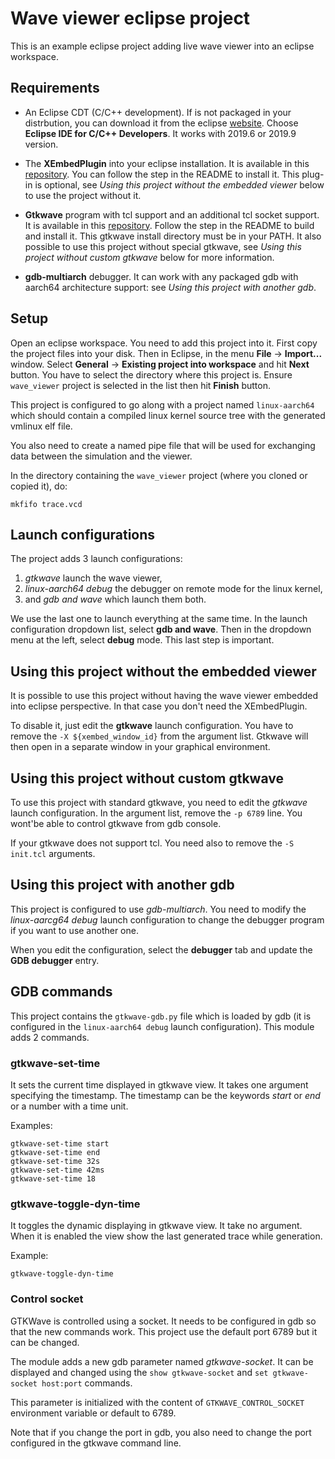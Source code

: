 
# Wave viewer eclipse project

This is an example eclipse project adding live wave viewer into an eclipse
workspace.

## Requirements

* An Eclipse CDT (C/C++ development). If is not packaged in your distrbution,
  you can download it from the eclipse
  [website](https://www.eclipse.org/downloads/packages/). Choose **Eclipse IDE
  for C/C++ Developers**. It works with 2019.6 or 2019.9 version.

* The **XEmbedPlugin** into your eclipse installation. It is available in this
  [repository](https://github.com/GreenSocs/XEmbedEclipsePlugin). You can
  follow the step in the README to install it. This plug-in is optional, see
  _Using this project without the embedded viewer_ below to use the project
  without it.

* **Gtkwave** program with tcl support and an additional tcl socket support. It is
  available in this [repository](https://github.com/GreenSocs/gtkwave). Follow
  the step in the README to build and install it. This gtkwave install directory
  must be in your PATH. It also possible to use this project without special
  gtkwave, see _Using this project without custom gtkwave_ below for more information.

* **gdb-multiarch** debugger. It can work with any packaged gdb with aarch64
  architecture support: see _Using this project with another gdb_.

## Setup

Open an eclipse workspace. You need to add this project into it.
First copy the project files into your disk.
Then in Eclipse, in the menu **File** -> **Import...** window.
Select **General** -> **Existing project into workspace** and hit **Next**
button. You have to select the directory where this project is. Ensure 
`wave_viewer` project is selected in the list then hit **Finish** button.

This project is configured to go along with a project named `linux-aarch64`
which should contain a compiled linux kernel source tree with the generated 
vmlinux elf file.

You also need to create a named pipe file that will be used for exchanging
data between the simulation and the viewer.

In the directory containing the `wave_viewer` project (where you cloned or copied it), do:
```
mkfifo trace.vcd
```

## Launch configurations

The project adds 3 launch configurations:
1. _gtkwave_ launch the wave viewer,
2. _linux-aarch64 debug_ the debugger on remote mode for the linux kernel,
3. and _gdb and wave_ which launch them both.

We use the last one to launch everything at the same time.
In the launch configuration dropdown list, select **gdb and wave**.
Then in the dropdown menu at the left, select **debug** mode. This last step is
important.

## Using this project without the embedded viewer

It is possible to use this project without having the wave viewer embedded into
eclipse perspective. In that case you don't need the XEmbedPlugin.

To disable it, just edit the **gtkwave** launch configuration. You have to remove the
`-X ${xembed_window_id}` from the argument list. Gtkwave will then open in a
separate window in your graphical environment.

## Using this project without custom gtkwave

To use this project with standard gtkwave, you need to edit the _gtkwave_
launch configuration. In the argument list, remove the `-p 6789` line.
You wont'be able to control gtkwave from gdb console.

If your gtkwave does not support tcl. You need also to remove the `-S init.tcl`
arguments.

## Using this project with another gdb

This project is configured to use _gdb-multiarch_. You need to modify the
_linux-aarcg64 debug_ launch configuration to change the debugger program if
you want to use another one.

When you edit the configuration, select the **debugger** tab and update the
**GDB debugger** entry.

## GDB commands

This project contains the `gtkwave-gdb.py` file which is loaded by gdb (it is
configured in the `linux-aarch64 debug` launch configuration).
This module adds 2 commands.

### gtkwave-set-time

It sets the current time displayed in gtkwave view. It takes one argument
specifying the timestamp. The timestamp can be the keywords _start_ or _end_
or a number with a time unit.

Examples:

```
gtkwave-set-time start
gtkwave-set-time end
gtkwave-set-time 32s
gtkwave-set-time 42ms
gtkwave-set-time 18
```

### gtkwave-toggle-dyn-time

It toggles the dynamic displaying in gtkwave view. It take no argument.
When it is enabled the view show the last generated trace while generation.

Example:
```
gtkwave-toggle-dyn-time
```

### Control socket

GTKWave is controlled using a socket. It needs to be configured in gdb so that
the new commands work. This project use the default port 6789 but it can be
changed.

The module adds a new gdb parameter named _gtkwave-socket_. It can be displayed
and changed using the `show gtkwave-socket` and `set gtkwave-socket host:port`
commands.

This parameter is initialized with the content of `GTKWAVE_CONTROL_SOCKET`
environment variable or default to 6789.

Note that if you change the port in gdb, you also need to change the port
configured in the gtkwave command line.

